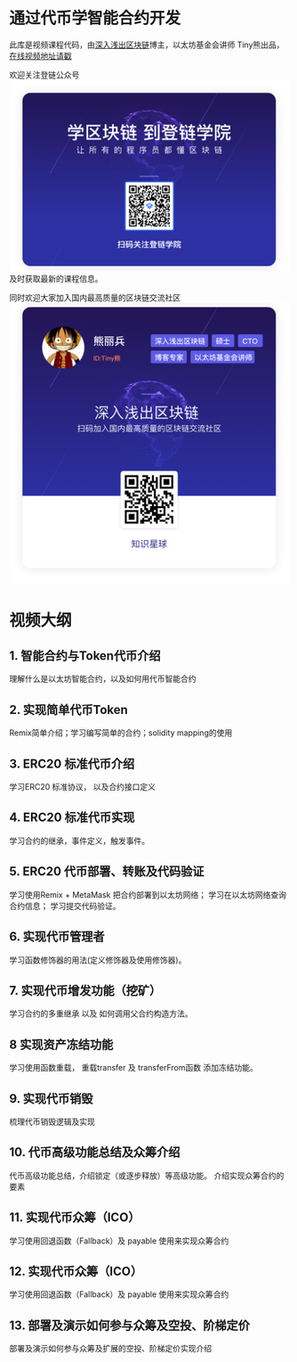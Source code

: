 # 通过代币学智能合约开发 

此库是视频课程代码，由[深入浅出区块链](https://learnblockchain.cn)博主，以太坊基金会讲师 Tiny熊出品，[在线视频地址请戳](https://m.qlchat.com/live/channel/channelPage/2000001541262578.htm)

欢迎关注登链公众号![](qrcode.png)
及时获取最新的课程信息。


同时欢迎大家加入国内最高质量的区块链交流社区
![](xiaomi.png)


# 视频大纲

## 1. 智能合约与Token代币介绍
理解什么是以太坊智能合约，以及如何用代币智能合约

## 2. 实现简单代币Token
Remix简单介绍；学习编写简单的合约；solidity mapping的使用

## 3. ERC20 标准代币介绍
学习ERC20 标准协议， 以及合约接口定义

## 4. ERC20 标准代币实现

学习合约的继承，事件定义，触发事件。

## 5. ERC20 代币部署、转账及代码验证

学习使用Remix + MetaMask 把合约部署到以太坊网络；
学习在以太坊网络查询合约信息；
学习提交代码验证。

## 6. 实现代币管理者
学习函数修饰器的用法(定义修饰器及使用修饰器)。

## 7. 实现代币增发功能（挖矿）
学习合约的多重继承 以及 如何调用父合约构造方法。

## 8 实现资产冻结功能
学习使用函数重载， 重载transfer 及 transferFrom函数 添加冻结功能。

## 9. 实现代币销毁
梳理代币销毁逻辑及实现

## 10. 代币高级功能总结及众筹介绍
代币高级功能总结，介绍锁定（或逐步释放）等高级功能。
介绍实现众筹合约的要素

## 11. 实现代币众筹（ICO）
学习使用回退函数（Fallback）及 payable 使用来实现众筹合约

## 12. 实现代币众筹（ICO）
学习使用回退函数（Fallback）及 payable 使用来实现众筹合约

## 13. 部署及演示如何参与众筹及空投、阶梯定价
部署及演示如何参与众筹及扩展的空投、阶梯定价实现介绍


